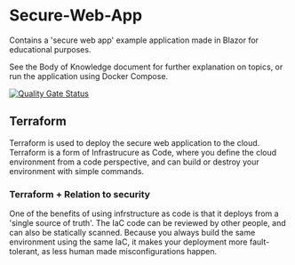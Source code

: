 # Secure-Web-App
Contains a 'secure web app' example application made in Blazor for educational purposes.

See the Body of Knowledge document for further explanation on topics, or run the application using Docker Compose.

[![Quality Gate Status](https://sonarcloud.io/api/project_badges/measure?project=Cyber-Security-S7_Secure-Web-App&metric=alert_status)](https://sonarcloud.io/summary/new_code?id=Cyber-Security-S7_Secure-Web-App)


## Terraform
Terraform is used to deploy the secure web application to the cloud.
Terraform is a form of Infrastrucure as Code, where you define the cloud environment from a code perspective, and can build or destroy your environment with simple commands.

### Terraform + Relation to security
One of the benefits of using infrstructure as code is that it deploys from a 'single source of truth'.
The IaC code can be reviewed by other people, and can also be statically scanned.
Because you always build the same environment using the same IaC, it makes your deployment more fault-tolerant, as less human made misconfigurations happen.


